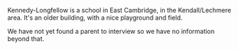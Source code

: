 Kennedy-Longfellow is a school in East Cambridge, in the Kendall/Lechmere area. It's an older building, with a nice playground and field.

We have not yet found a parent to interview so we have no information beyond that.